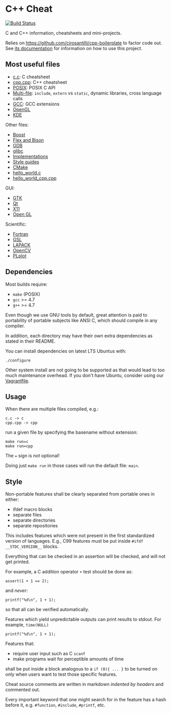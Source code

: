 # C++ Cheat

[![Build Status](https://travis-ci.org/cirosantilli/cpp-cheat.svg?branch=master)](https://travis-ci.org/cirosantilli/cpp-cheat)

C and C++ information, cheatsheets and mini-projects.

Relies on <https://github.com/cirosantilli/cpp-boilerplate> to factor code out. See [its documentation](https://github.com/cirosantilli/cpp-boilerplate/blob/master/README.md) for information on how to use this project.

## Most useful files

- [c.c](c.c): C cheatsheet
- [cpp.cpp](main_cpp.cpp): C++ cheatsheet
- [POSIX](posix/): POSIX C API
- [Multi-file](multifile/): `include`, `extern` vs `static`, dynamic libraries, cross language calls
- [GCC](gcc/): GCC extensions
- [OpenGL](opengl/)
- [KDE](kde/)

Other files:

- [Boost](boost/)
- [Flex and Bison](flex-bison/)
- [GDB](gdb.md)
- [glibc](glibc/)
- [Implementations](implementations.md)
- [Style guides](style-guides.md)
- [CMake](cmake.md)
- [hello_world.c](hello_world.c)
- [hello_world_cpp.cpp](hello_world_cpp.cpp)

GUI:

- [GTK](gtk/)
- [Qt](qt/)
- [X11](x11)
- [Open GL](opengl/)

Scientific:

- [Fortran](fortran/)
- [GSL](gsl/)
- [LAPACK](lapack/)
- [OpenCV](opencv/)
- [PLplot](plplot/)

## Dependencies

Most builds require:

- `make` (POSIX)
- `gcc` >= 4.7
- `g++` >= 4.7

Even though we use GNU tools by default, great attention is paid to portability of portable subjects like ANSI C, which should compile in any compiler.

In addition, each directory may have their own extra dependencies as stated in their README.

You can install dependencies on latest LTS Ubuntus with:

    ./configure

Other system install are not going to be supported as that would lead to too much maintenance overhead. If you don't have Ubuntu, consider using our [Vagrantfile](Vagrantfile).

## Usage

When there are multiple files compiled, e.g.:

    c.c -> c
    cpp.cpp -> cpp

run a given file by specifying the basename without extension:

    make run=c
    make run=cpp

The `=` sign is *not* optional!

Doing just `make run` in those cases will run the default file: `main`.

## Style

Non-portable features shall be clearly separated from portable ones in either:

- ifdef macro blocks
- separate files
- separate directories
- separate repositories

This includes features which were not present in the first standardized version of languages. E.g., C99 features must be put inside `#ifdf __STDC_VERSION__` blocks.

Everything that can be checked in an assertion will be checked, and will not get printed.

For example, a C addition operator `+` test should be done as:

    assert(1 + 1 == 2);

and *never*:

    printf("%d\n", 1 + 1);

so that all can be verified automatically.

Features which yield unpredictable outputs can print results to stdout. For example, `time(NULL)`

    printf("%d\n", 1 + 1);

Features that:

- require user input such as C `scanf`
- make programs wait for perceptible amounts of time

shall be put inside a block analogous to a `if (0){ ... }` to be turned on only when users want to test those specific features.

Cheat source comments are written in markdown *indented by headers* and commented out.

Every important keyword that one might search for in the feature has a hash before it, e.g. `#function`, `#include`, `#printf`, etc.

##
